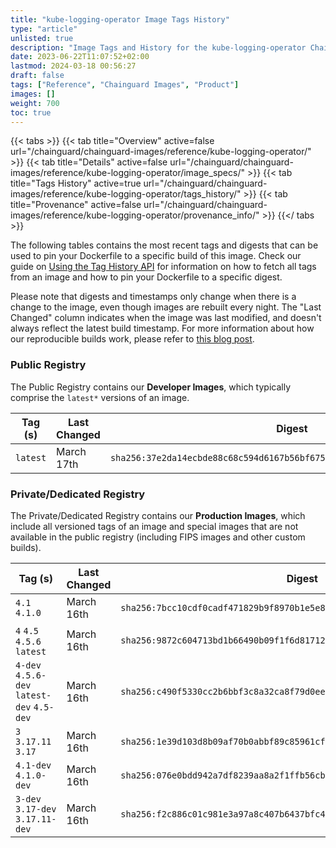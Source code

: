 ```yaml
---
title: "kube-logging-operator Image Tags History"
type: "article"
unlisted: true
description: "Image Tags and History for the kube-logging-operator Chainguard Image"
date: 2023-06-22T11:07:52+02:00
lastmod: 2024-03-18 00:56:27
draft: false
tags: ["Reference", "Chainguard Images", "Product"]
images: []
weight: 700
toc: true
---
```


{{< tabs >}}
{{< tab title="Overview" active=false url="/chainguard/chainguard-images/reference/kube-logging-operator/" >}}
{{< tab title="Details" active=false url="/chainguard/chainguard-images/reference/kube-logging-operator/image_specs/" >}}
{{< tab title="Tags History" active=true url="/chainguard/chainguard-images/reference/kube-logging-operator/tags_history/" >}}
{{< tab title="Provenance" active=false url="/chainguard/chainguard-images/reference/kube-logging-operator/provenance_info/" >}}
{{</ tabs >}}

The following tables contains the most recent tags and digests that can be used to pin your Dockerfile to a specific build of this image. Check our guide on [Using the Tag History API](/chainguard/chainguard-images/using-the-tag-history-api/) for information on how to fetch all tags from an image and how to pin your Dockerfile to a specific digest.

Please note that digests and timestamps only change when there is a change to the image, even though images are rebuilt every night. The "Last Changed" column indicates when the image was last modified, and doesn't always reflect the latest build timestamp. For more information about how our reproducible builds work, please refer to [this blog post](https://www.chainguard.dev/unchained/reproducing-chainguards-reproducible-image-builds).

### Public Registry
The Public Registry contains our **Developer Images**, which typically comprise the `latest*` versions of an image.

| Tag (s)   | Last Changed | Digest                                                                    |
|-----------|--------------|---------------------------------------------------------------------------|
|  `latest` | March 17th   | `sha256:37e2da14ecbde88c68c594d6167b56bf6753ae5705e47f38f776044146d9c5c5` |


### Private/Dedicated Registry
The Private/Dedicated Registry contains our **Production Images**, which include all versioned tags of an image and special images that are not available in the public registry (including FIPS images and other custom builds).

| Tag (s)                                     | Last Changed | Digest                                                                    |
|---------------------------------------------|--------------|---------------------------------------------------------------------------|
|  `4.1` `4.1.0`                              | March 16th   | `sha256:7bcc10cdf0cadf471829b9f8970b1e5e8f7657975d665c546ca6de222041961d` |
|  `4` `4.5` `4.5.6` `latest`                 | March 16th   | `sha256:9872c604713bd1b66490b09f1f6d81712ac43c1c3ce1bef1849fbfd40c05fd39` |
|  `4-dev` `4.5.6-dev` `latest-dev` `4.5-dev` | March 16th   | `sha256:c490f5330cc2b6bbf3c8a32ca8f79d0eee3d4bbd21e395525f8ee265730496e8` |
|  `3` `3.17.11` `3.17`                       | March 16th   | `sha256:1e39d103d8b09af70b0abbf89c85961cf6edcbf60f75aeddc5895c4b072d193a` |
|  `4.1-dev` `4.1.0-dev`                      | March 16th   | `sha256:076e0bdd942a7df8239aa8a2f1ffb56cb247c90df3037b1adc73db0d5d0e1f53` |
|  `3-dev` `3.17-dev` `3.17.11-dev`           | March 16th   | `sha256:f2c886c01c981e3a97a8c407b6437bfc40ce48de9d1a4a26b5a5577eaefb4888` |

